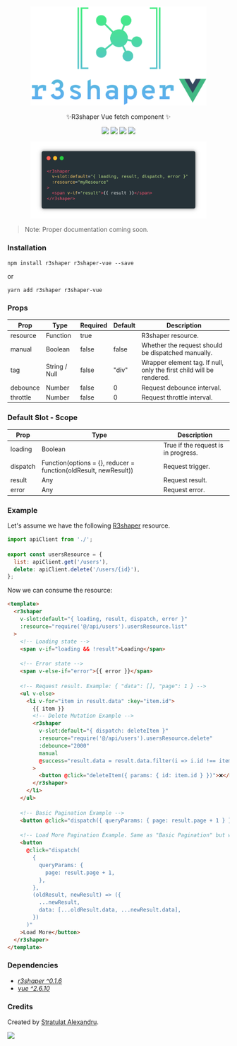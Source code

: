 <p align="center">
  <img width="400px" src="./assets/r3shaper-vue-logo.png" alt="logo" />
</p>

<p align="center">
✨R3shaper Vue fetch component ✨
</p>

<p align="center">
  <img src="https://travis-ci.org/coltor-apps/r3shaper-vue.svg?branch=master">
  <img src="https://badge.fury.io/js/r3shaper-vue.svg">
  <img src="https://img.shields.io/badge/License-MIT-green.svg">
  <a href="https://twitter.com/home?status=https%3A//github.com/coltor-apps/r3shaper-vue">
    <img src="https://img.shields.io/twitter/url/https/github.com/coltor-apps/r3shaper-vue.svg?style=social">
  </a>
</p>

<p align="center">
  <img width="400px" src="./assets/basic-example.png" alt="example" />
</p>

> Note: Proper documentation coming soon.

### Installation

```shell
npm install r3shaper r3shaper-vue --save
```
or
```shell
yarn add r3shaper r3shaper-vue
```

### Props

| Prop     | Type          | Required | Default | Description                                                          |
|----------|---------------|----------|---------|----------------------------------------------------------------------|
| resource | Function      | true     |         | R3shaper resource.                                                   |
| manual   | Boolean       | false    | false   | Whether the request should be dispatched manually.                   |
| tag      | String / Null | false    | "div"   | Wrapper element tag. If null, only the first child will be rendered. |
| debounce | Number        | false    | 0       | Request debounce interval.                                           |
| throttle | Number        | false    | 0       | Request throttle interval.                                           |

### Default Slot - Scope

| Prop     | Type                                                     | Description                         |
|----------|----------------------------------------------------------|-------------------------------------|
| loading  | Boolean                                                  | True if the request is in progress. |
| dispatch | Function(options = {}, reducer = function(oldResult, newResult)) | Request trigger.                    |
| result   | Any                                                    | Request result.                     |
| error    | Any                                                    | Request error.                      |


### Example

Let's assume we have the following [R3shaper](https://github.com/coltor-apps/r3shaper) resource.

```js
import apiClient from './';

export const usersResource = {
  list: apiClient.get('/users'),
  delete: apiClient.delete('/users/{id}'),
};
```

Now we can consume the resource:
```html
<template>
  <r3shaper
    v-slot:default="{ loading, result, dispatch, error }"
    :resource="require('@/api/users').usersResource.list"
  >
    <!-- Loading state -->
    <span v-if="loading && !result">Loading</span>

    <!-- Error state -->
    <span v-else-if="error">{{ error }}</span>

    <!-- Request result. Example: { "data": [], "page": 1 } -->
    <ul v-else>
      <li v-for="item in result.data" :key="item.id">
        {{ item }}
        <!-- Delete Mutation Example -->
        <r3shaper
          v-slot:default="{ dispatch: deleteItem }"
          :resource="require('@/api/users').usersResource.delete"
          :debounce="2000"
          manual
          @success="result.data = result.data.filter(i => i.id !== item.id)"
        >
          <button @click="deleteItem({ params: { id: item.id } })">❌</button>
        </r3shaper>
      </li>
    </ul>

    <!-- Basic Pagination Example -->
    <button @click="dispatch({ queryParams: { page: result.page + 1 } })">Next Page</button>

    <!-- Load More Pagination Example. Same as "Basic Pagination" but with custom reducer -->
    <button
      @click="dispatch(
        {
          queryParams: {
            page: result.page + 1,
          },
        },
        (oldResult, newResult) => ({
          ...newResult,
          data: [...oldResult.data, ...newResult.data],
        })
      )"
    >Load More</button>
  </r3shaper>
</template>
```

### Dependencies

- [*r3shaper ^0.1.6*](https://github.com/coltor-apps/r3shaper)
- [*vue ^2.6.10*](https://github.com/vuejs/vue)

### Credits

Created by [Stratulat Alexandru](https://twitter.com/sandulat).

<a href="https://coltorapps.com/">
  <img src="https://coltorapps.com/images/logo_transparent.png" width="150px">
</a>
